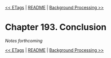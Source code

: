 [&lt;&lt; ETags](ch192-etags.md) | [README](README.md) | [Background Processing &gt;&gt;](ch194-background-processing.md)

# Chapter 193. Conclusion

*Notes forthcoming*

[&lt;&lt; ETags](ch192-etags.md) | [README](README.md) | [Background Processing &gt;&gt;](ch194-background-processing.md)